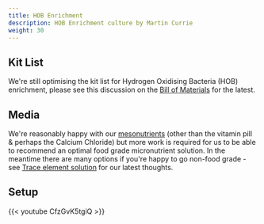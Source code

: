 ```yaml
---
title: HOB Enrichment
description: HOB Enrichment culture by Martin Currie
weight: 30
---
```


## Kit List
We're still optimising the kit list for Hydrogen Oxidising Bacteria (HOB) enrichment, please see this discussion on the [Bill of Materials](https://forum.AMYBO.org/t/bill-of-materials/57) for the latest.

## Media
We're reasonably happy with our [mesonutrients](https://forum.amybo.org/t/hob-culture-medium-ingredients/53/7) (other than the vitamin pill & perhaps the Calcium Chloride) but more work is required for us to be able to recommend an optimal food grade micronutrient solution.  In the meantime there are many options if you're happy to go non-food grade - see [Trace element solution](https://forum.AMYBO.org/t/trace-element-solution/56/21) for our latest thoughts.

## Setup
{{< youtube CfzGvK5tgiQ >}}

<br>